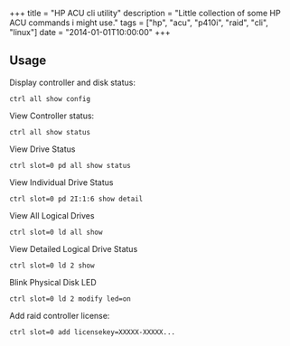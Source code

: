 +++
title = "HP ACU cli utility"
description = "Little collection of some HP ACU commands i might use."
tags = ["hp", "acu", "p410i", "raid", "cli", "linux"]
date = "2014-01-01T10:00:00"
+++



## Usage

Display controller and disk status:

    
    ctrl all show config

View Controller status:

    
    ctrl all show status

View Drive Status

    
    ctrl slot=0 pd all show status

View Individual Drive Status

    
    ctrl slot=0 pd 2I:1:6 show detail

View All Logical Drives

    
    ctrl slot=0 ld all show

View Detailed Logical Drive Status

    
    ctrl slot=0 ld 2 show

Blink Physical Disk LED

    
    ctrl slot=0 ld 2 modify led=on

Add raid controller license:

    
    ctrl slot=0 add licensekey=XXXXX-XXXXX...
